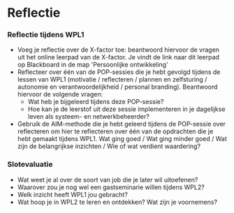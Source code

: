 # Reflectie

### Reflectie tijdens WPL1
* Voeg je reflectie over de X-factor toe: beantwoord hiervoor de vragen uit het online leerpad van de X-factor. Je vindt de link naar dit leerpad op Blackboard in de map 'Persoonlijke ontwikkeling'
* Reflecteer over één van de POP-sessies die je hebt gevolgd tijdens de lessen van WPL1 (motivatie / reflecteren / plannen en zelfsturing / autonomie en verantwoordelijkheid / personal branding). Beantwoord hiervoor de volgende vragen:
   - Wat heb je bijgeleerd tijdens deze POP-sessie?
   - Hoe kan je de leerstof uit deze sessie implementeren in je dagelijkse leven als systeem- en netwerkbeheerder?
* Gebruik de AIM-methode die je hebt geleerd tijdens de POP-sessie over reflecteren om hier te reflecteren over één van de opdrachten die je hebt gemaakt tijdens WPL1. Wat ging goed / Wat ging minder goed / Wat zijn de belangrijkse inzichten / Wie of wat verdient waardering? 


### Slotevaluatie
* Wat weet je al over de soort van job die je later wil uitoefenen?
* Waarover zou je nog wel een gastseminarie willen tijdens WPL2?
* Welk inzicht heeft WPL1 jou gebracht?
* Wat hoop je in WPL2 te leren en ontdekken? Wat zijn je voornemens?
